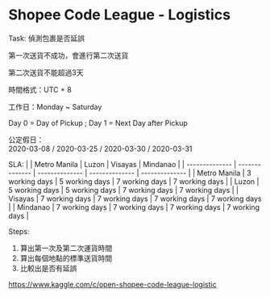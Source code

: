 # Shopee Code League - Logistics
Task: 偵測包裹是否延誤

第一次送貨不成功，會進行第二次送貨

第二次送貨不能超過3天

時間格式：UTC + 8

工作日：Monday ~ Saturday

Day 0 = Day of Pickup ;   Day 1 = Next Day after Pickup

公定假日：    
      2020-03-08  /  2020-03-25  /  2020-03-30  / 2020-03-31
    
SLA:
|                |  Metro Manila  |      Luzon     |     Visayas    |    Mindanao    |
| -------------- | -------------- | -------------- | -------------- | -------------- |
|  Metro Manila  | 3 working days | 5 working days | 7 working days | 7 working days |
|      Luzon     | 5 working days | 5 working days | 7 working days | 7 working days |
|     Visayas    | 7 working days | 7 working days | 7 working days | 7 working days |
|    Mindanao    | 7 working days | 7 working days | 7 working days | 7 working days |

Steps:
1. 算出第一次及第二次運貨時間
2. 算出每個地點的標準送貨時間
3. 比較出是否有延誤


https://www.kaggle.com/c/open-shopee-code-league-logistic
